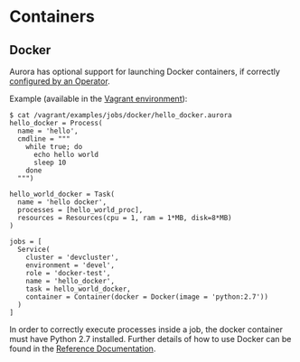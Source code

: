 Containers
==========


Docker
------

Aurora has optional support for launching Docker containers, if correctly [configured by an Operator](../../operations/configuration/#docker-containers).

Example (available in the [Vagrant environment](../../getting-started/vagrant/)):


    $ cat /vagrant/examples/jobs/docker/hello_docker.aurora
    hello_docker = Process(
      name = 'hello',
      cmdline = """
        while true; do
          echo hello world
          sleep 10
        done
      """)

    hello_world_docker = Task(
      name = 'hello docker',
      processes = [hello_world_proc],
      resources = Resources(cpu = 1, ram = 1*MB, disk=8*MB)
    )

    jobs = [
      Service(
        cluster = 'devcluster',
        environment = 'devel',
        role = 'docker-test',
        name = 'hello_docker',
        task = hello_world_docker,
        container = Container(docker = Docker(image = 'python:2.7'))
      )
    ]


In order to correctly execute processes inside a job, the docker container must have Python 2.7
installed. Further details of how to use Docker can be found in the
[Reference Documentation](../../reference/configuration/#docker-object).
